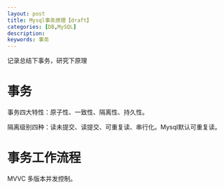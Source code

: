 ```yaml
---
layout: post
title: Mysql事务原理【draft】
categories: [DB,MySQL]
description:
keywords: 事务
---
```


记录总结下事务，研究下原理

# 事务

事务四大特性：原子性、一致性、隔离性、持久性。

隔离级别四种：读未提交、读提交、可重复读、串行化。Mysql默认可重复读。

# 事务工作流程

MVVC 多版本并发控制。



